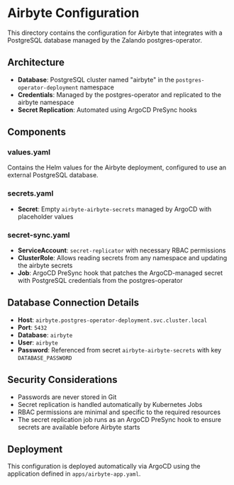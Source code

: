 # Airbyte Configuration

This directory contains the configuration for Airbyte that integrates with a PostgreSQL database managed by the Zalando postgres-operator.

## Architecture

- **Database**: PostgreSQL cluster named "airbyte" in the `postgres-operator-deployment` namespace
- **Credentials**: Managed by the postgres-operator and replicated to the airbyte namespace
- **Secret Replication**: Automated using ArgoCD PreSync hooks

## Components

### values.yaml
Contains the Helm values for the Airbyte deployment, configured to use an external PostgreSQL database.

### secrets.yaml
- **Secret**: Empty `airbyte-airbyte-secrets` managed by ArgoCD with placeholder values

### secret-sync.yaml
- **ServiceAccount**: `secret-replicator` with necessary RBAC permissions
- **ClusterRole**: Allows reading secrets from any namespace and updating the airbyte secrets
- **Job**: ArgoCD PreSync hook that patches the ArgoCD-managed secret with PostgreSQL credentials from the postgres-operator

## Database Connection Details

- **Host**: `airbyte.postgres-operator-deployment.svc.cluster.local`
- **Port**: `5432`
- **Database**: `airbyte`
- **User**: `airbyte`
- **Password**: Referenced from secret `airbyte-airbyte-secrets` with key `DATABASE_PASSWORD`

## Security Considerations

- Passwords are never stored in Git
- Secret replication is handled automatically by Kubernetes Jobs
- RBAC permissions are minimal and specific to the required resources
- The secret replication job runs as an ArgoCD PreSync hook to ensure secrets are available before Airbyte starts

## Deployment

This configuration is deployed automatically via ArgoCD using the application defined in `apps/airbyte-app.yaml`.
